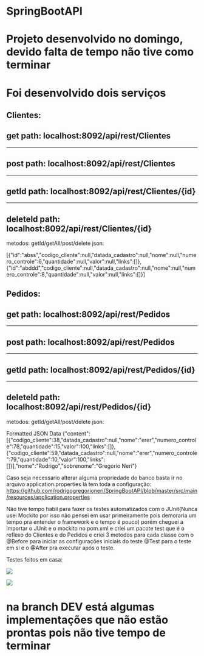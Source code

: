 # SpringBootAPI

# Projeto desenvolvido no domingo, devido falta de tempo não tive como terminar 

# Foi desenvolvido dois serviços

Clientes:
-------------
get
path: localhost:8092/api/rest/Clientes
--------------
-------------
post
path: localhost:8092/api/rest/Clientes
--------------
-------------
getId
path: localhost:8092/api/rest/Clientes/{id}
--------------
-------------
deleteId
path: localhost:8092/api/rest/Clientes/{id}
--------------
metodos: getId/getAll/post/delete
json:  

[{"id":"abss","codigo_cliente":null,"datada_cadastro":null,"nome":null,"numero_controle":6,"quantidade":null,"valor":null,"links":[]},{"id":"abddd","codigo_cliente":null,"datada_cadastro":null,"nome":null,"numero_controle":8,"quantidade":null,"valor":null,"links":[]}]





Pedidos:
-------------
get
path: localhost:8092/api/rest/Pedidos
--------------
-------------
post
path: localhost:8092/api/rest/Pedidos
--------------
-------------
getId
path: localhost:8092/api/rest/Pedidos/{id}
--------------
-------------
deleteId
path: localhost:8092/api/rest/Pedidos/{id}
--------------
metodos: getId/getAll/post/delete
json:  

Formatted JSON Data
{"content":[{"codigo_cliente":38,"datada_cadastro":null,"nome":"erer","numero_controle":78,"quantidade":15,"valor":100,"links":[]},{"codigo_cliente":59,"datada_cadastro":null,"nome":"erer","numero_controle":79,"quantidade":10,"valor":100,"links":[]}],"nome":"Rodrigo","sobrenome":"Gregorio Neri"}



Caso seja necessario alterar alguma propriedade do banco basta ir no arquivo application.properties lá tem toda a configuração:
https://github.com/rodrigogregorioneri/SpringBootAPI/blob/master/src/main/resources/application.properties

Não tive tempo habil para fazer os testes automatizados com o JUnit(Nunca usei Mockito por isso não pensei em usar primeiramente pois demoraria um tempo pra entender o framework e o tempo é pouco) porém cheguei a importar o JUnit e o mockito no pom.xml e criei um pacote test que é o reflexo do Clientes e do Pedidos e criei 3 metodos para cada classe  com o @Before para iniciar as configurações iniciais do teste @Test para o teste em si e o @After pra executar após o teste.

Testes feitos em casa:

<p>
  <img  src="https://image.ibb.co/jrrCyH/Whats_App_Image_2018_02_25_at_23_29_30.jpg">
</p>

<p>
  <img  src="https://image.ibb.co/h3WO5x/Whats_App_Image_2018_02_25_at_23_29_48.jpg">
</p>

# na branch DEV está algumas implementações que não estão prontas pois não tive tempo de terminar


